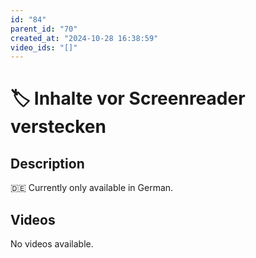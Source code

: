 ```yaml
---
id: "84"
parent_id: "70"
created_at: "2024-10-28 16:38:59"
video_ids: "[]"
---
```


# 🏷️ Inhalte vor Screenreader verstecken

## Description

🇩🇪 Currently only available in German.

## Videos

No videos available.
